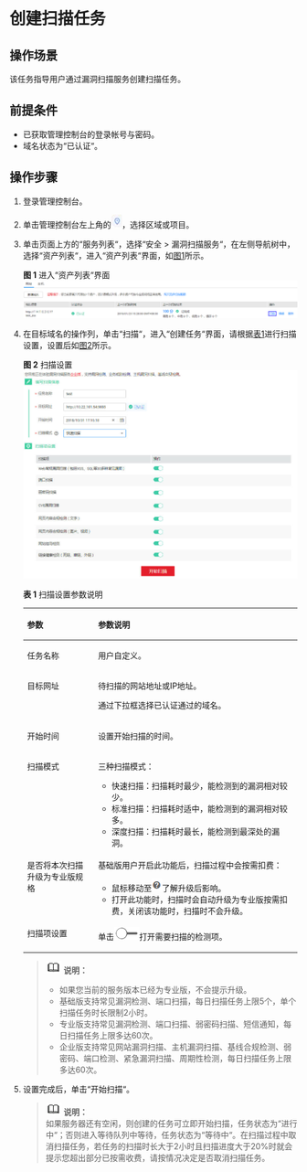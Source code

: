 # 创建扫描任务<a name="ZH-CN_TOPIC_0115922780"></a>

## 操作场景<a name="section33317451614"></a>

该任务指导用户通过漏洞扫描服务创建扫描任务。

## 前提条件<a name="section98086323216"></a>

-   已获取管理控制台的登录帐号与密码。
-   域名状态为“已认证“。

## 操作步骤<a name="section6421111252511"></a>

1.  登录管理控制台。
2.  单击管理控制台左上角的![](figures/项目.jpg)，选择区域或项目。
3.  单击页面上方的“服务列表“，选择“安全  \>  漏洞扫描服务“，在左侧导航树中，选择“资产列表“，进入“资产列表“界面，如[图1](#fig11770534204911)所示。

    **图 1**  进入“资产列表“界面<a name="fig11770534204911"></a>  
    ![](figures/进入资产列表界面.png "进入资产列表界面")

4.  在目标域名的操作列，单击“扫描“，进入“创建任务“界面，请根据[表1](#table6685635142213)进行扫描设置，设置后如[图2](#fig17685113516224)所示。

    **图 2**  扫描设置<a name="fig17685113516224"></a>  
    ![](figures/扫描设置.jpg "扫描设置")

    **表 1**  扫描设置参数说明

    <a name="table6685635142213"></a>
    <table><thead align="left"><tr id="row6685103582212"><th class="cellrowborder" valign="top" width="25.840000000000003%" id="mcps1.2.3.1.1"><p id="p13685133562214"><a name="p13685133562214"></a><a name="p13685133562214"></a>参数</p>
    </th>
    <th class="cellrowborder" valign="top" width="74.16%" id="mcps1.2.3.1.2"><p id="p186852035162214"><a name="p186852035162214"></a><a name="p186852035162214"></a>参数说明</p>
    </th>
    </tr>
    </thead>
    <tbody><tr id="row96853351221"><td class="cellrowborder" valign="top" width="25.840000000000003%" headers="mcps1.2.3.1.1 "><p id="p16851235162214"><a name="p16851235162214"></a><a name="p16851235162214"></a>任务名称</p>
    </td>
    <td class="cellrowborder" valign="top" width="74.16%" headers="mcps1.2.3.1.2 "><p id="p10685163520229"><a name="p10685163520229"></a><a name="p10685163520229"></a>用户自定义。</p>
    </td>
    </tr>
    <tr id="row1768593502210"><td class="cellrowborder" valign="top" width="25.840000000000003%" headers="mcps1.2.3.1.1 "><p id="p96851835162212"><a name="p96851835162212"></a><a name="p96851835162212"></a>目标网址</p>
    </td>
    <td class="cellrowborder" valign="top" width="74.16%" headers="mcps1.2.3.1.2 "><p id="p126851135172219"><a name="p126851135172219"></a><a name="p126851135172219"></a>待扫描的网站地址或IP地址。</p>
    <p id="p5685173522216"><a name="p5685173522216"></a><a name="p5685173522216"></a>通过下拉框选择已认证通过的域名。</p>
    </td>
    </tr>
    <tr id="row1239144922819"><td class="cellrowborder" valign="top" width="25.840000000000003%" headers="mcps1.2.3.1.1 "><p id="p42391149162810"><a name="p42391149162810"></a><a name="p42391149162810"></a>开始时间</p>
    </td>
    <td class="cellrowborder" valign="top" width="74.16%" headers="mcps1.2.3.1.2 "><p id="p1123924962810"><a name="p1123924962810"></a><a name="p1123924962810"></a>设置开始扫描的时间。</p>
    </td>
    </tr>
    <tr id="row16978346192814"><td class="cellrowborder" valign="top" width="25.840000000000003%" headers="mcps1.2.3.1.1 "><p id="p12978114622810"><a name="p12978114622810"></a><a name="p12978114622810"></a>扫描模式</p>
    </td>
    <td class="cellrowborder" valign="top" width="74.16%" headers="mcps1.2.3.1.2 "><p id="p18978174618283"><a name="p18978174618283"></a><a name="p18978174618283"></a>三种扫描模式：</p>
    <a name="ul166301250203018"></a><a name="ul166301250203018"></a><ul id="ul166301250203018"><li>快速扫描：扫描耗时最少，能检测到的漏洞相对较少。</li><li>标准扫描：扫描耗时适中，能检测到的漏洞相对较多。</li><li>深度扫描：扫描耗时最长，能检测到最深处的漏洞。</li></ul>
    </td>
    </tr>
    <tr id="row11685193520221"><td class="cellrowborder" valign="top" width="25.840000000000003%" headers="mcps1.2.3.1.1 "><p id="p1668514358221"><a name="p1668514358221"></a><a name="p1668514358221"></a>是否将本次扫描升级为专业版规格</p>
    </td>
    <td class="cellrowborder" valign="top" width="74.16%" headers="mcps1.2.3.1.2 "><p id="p1868543552214"><a name="p1868543552214"></a><a name="p1868543552214"></a>基础版用户开启此功能后，扫描过程中会按需扣费：</p>
    <a name="ul176851835172211"></a><a name="ul176851835172211"></a><ul id="ul176851835172211"><li>鼠标移动至<a name="image1494754104920"></a><a name="image1494754104920"></a><span><img id="image1494754104920" src="figures/了解详情.png"></span>了解升级后影响。</li><li>打开此功能时，扫描时会自动升级为专业版按需扣费，关闭该功能时，扫描时不会升级。</li></ul>
    </td>
    </tr>
    <tr id="row552974610328"><td class="cellrowborder" valign="top" width="25.840000000000003%" headers="mcps1.2.3.1.1 "><p id="p45291046133214"><a name="p45291046133214"></a><a name="p45291046133214"></a>扫描项设置</p>
    </td>
    <td class="cellrowborder" valign="top" width="74.16%" headers="mcps1.2.3.1.2 "><p id="p4529144618324"><a name="p4529144618324"></a><a name="p4529144618324"></a>单击<a name="image387849154610"></a><a name="image387849154610"></a><span><img id="image387849154610" src="figures/关闭.png"></span>打开需要扫描的检测项。</p>
    </td>
    </tr>
    </tbody>
    </table>

    >![](public_sys-resources/icon-note.gif) **说明：**   
    >-   如果您当前的服务版本已经为专业版，不会提示升级。  
    >-   基础版支持常见漏洞检测、端口扫描，每日扫描任务上限5个，单个扫描任务时长限制2小时。  
    >-   专业版支持常见漏洞检测、端口扫描、弱密码扫描、短信通知，每日扫描任务上限多达60次。  
    >-   企业版支持常见网站漏洞扫描、主机漏洞扫描、基线合规检测、弱密码、端口检测、紧急漏洞扫描、周期性检测，每日扫描任务上限多达60次。  

5.  设置完成后，单击“开始扫描“。

    >![](public_sys-resources/icon-note.gif) **说明：**   
    >如果服务器还有空闲，则创建的任务可立即开始扫描，任务状态为“进行中“；否则进入等待队列中等待，任务状态为“等待中“。在扫描过程中取消扫描任务，若任务的扫描时长大于2小时且扫描进度大于20%时就会提示您超出部分已按需收费，请按情况决定是否取消扫描任务。  


